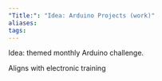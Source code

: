 ```yaml
---
"Title:": "Idea: Arduino Projects (work)"
aliases: 
tags:
---
```

Idea: themed monthly Arduino challenge.

Aligns with electronic training 